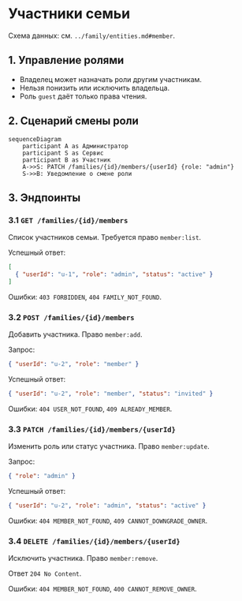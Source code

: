 # Участники семьи

Схема данных: см. `../family/entities.md#member`.

## 1. Управление ролями

- Владелец может назначать роли другим участникам.
- Нельзя понизить или исключить владельца.
- Роль `guest` даёт только права чтения.

## 2. Сценарий смены роли

```mermaid
sequenceDiagram
    participant A as Администратор
    participant S as Сервис
    participant B as Участник
    A->>S: PATCH /families/{id}/members/{userId} {role: "admin"}
    S->>B: Уведомление о смене роли
```

## 3. Эндпоинты

### 3.1 `GET /families/{id}/members`
Список участников семьи. Требуется право `member:list`.

Успешный ответ:

```json
[
  { "userId": "u-1", "role": "admin", "status": "active" }
]
```

Ошибки: `403 FORBIDDEN`, `404 FAMILY_NOT_FOUND`.

### 3.2 `POST /families/{id}/members`
Добавить участника. Право `member:add`.

Запрос:

```json
{ "userId": "u-2", "role": "member" }
```

Успешный ответ:

```json
{ "userId": "u-2", "role": "member", "status": "invited" }
```

Ошибки: `404 USER_NOT_FOUND`, `409 ALREADY_MEMBER`.

### 3.3 `PATCH /families/{id}/members/{userId}`
Изменить роль или статус участника. Право `member:update`.

Запрос:

```json
{ "role": "admin" }
```

Успешный ответ:

```json
{ "userId": "u-2", "role": "admin", "status": "active" }
```

Ошибки: `404 MEMBER_NOT_FOUND`, `409 CANNOT_DOWNGRADE_OWNER`.

### 3.4 `DELETE /families/{id}/members/{userId}`
Исключить участника. Право `member:remove`.

Ответ `204 No Content`.

Ошибки: `404 MEMBER_NOT_FOUND`, `400 CANNOT_REMOVE_OWNER`.

